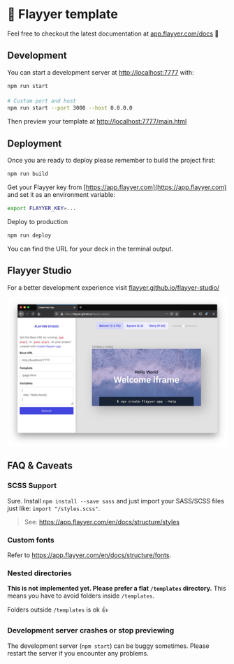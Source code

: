 # 🌠 Flayyer template

Feel free to checkout the latest documentation at [app.flayyer.com/docs](http://app.flayyer.com/docs) 📖

## Development

You can start a development server at [http://localhost:7777](http://localhost:7777) with:

```sh
npm run start

# Custom port and host
npm run start --port 3000 --host 0.0.0.0
```

Then preview your template at [http://localhost:7777/main.html](http://localhost:7777/main.html)

## Deployment

Once you are ready to deploy please remember to build the project first:

```sh
npm run build
```

Get your Flayyer key from [https://app.flayyer.com](https://app.flayyer.com) and set it as an environment variable:

```sh
export FLAYYER_KEY=...
```

Deploy to production

```sh
npm run deploy
```

You can find the URL for your deck in the terminal output.

## Flayyer Studio

For a better development experience visit [flayyer.github.io/flayyer-studio/](https://flayyer.github.io/flayyer-studio/)

![flayyer studio screenshot](https://github.com/flayyer/flayyer-studio/raw/main/.github/screenshot.png)

## FAQ & Caveats

### SCSS Support

Sure. Install `npm install --save sass` and just import your SASS/SCSS files just like: `import "/styles.scss"`.

> See: https://app.flayyer.com/en/docs/structure/styles

### Custom fonts

Refer to https://app.flayyer.com/en/docs/structure/fonts.

### Nested directories

**This is not implemented yet. Please prefer a flat `/templates` directory.** This means you have to avoid folders inside `/templates`.

Folders outside `/templates` is ok 👍

### Development server crashes or stop previewing

The development server (`npm start`) can be buggy sometimes. Please restart the server if you encounter any problems.
